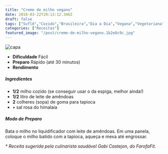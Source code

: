 ```yaml
---
title: "Creme de milho vegano"
date: 2018-03-22T20:13:12.346Z
draft: false
tags: ["Suflê","Cozido","Brasileira","Dia a Dia","Vegana","Vegetariana","Alimentação","Alimentação saudável","Alimentação vegana","Dieta vegana","Receitas"]
categories: ["Receitas"]
featured_image: "/post/creme-de-milho-vegano.1b2e8c9c.jpg"
---
```


![capa](/post/creme-de-milho-vegano.1b2e8c9c.jpg)

*   **Dificuldade** Fácil
*   **Preparo** Rápido (até 30 minutos)
*   **Rendimento**

##### Ingredientes

*   **1/2** milho cozido (se conseguir usar o da espiga, melhor ainda!)
*   **1/2** litro de leite de amêndoas
*   **2** colheres (sopa) de goma para tapioca
*   • sal rosa do himalaia

##### Modo de Preparo

Bata o milho no liquidificador com leite de amêndoas. Em uma panela, coloque o milho batido com a tapioca, aqueça e mexa até engrossar.

_\* Receita sugerida pela culinarista saudável Gabi Castejon, do FarofaFit._
